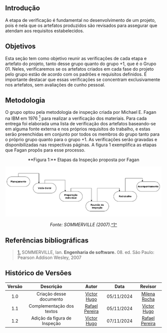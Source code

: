 ## Introdução 

A etapa de verificação é fundamental no desenvolvimento de um projeto, pois é nela que os artefatos produzidos são revisados para assegurar que atendam aos requisitos estabelecidos.

## Objetivos 

Esta seção tem como objetivo reunir as verificações de cada etapa e artefato do projeto, tanto desse grupo quanto do grupo +1, que é o Grupo 01. Neles, verificaremos se os artefatos criados em cada fase do projeto pelo grupo estão de acordo com os padrões e requisitos definidos. É importante destacar que essas verificações se concentram exclusivamente nos artefatos, sem avaliações de cunho pessoal.

## Metodologia

O grupo optou pela metodologia de inspeção criada por Michael E. Fagan na IBM em 1976 <a id="anchor_1" href="#REF1"><sup>1</sup></a> para realizar a verificação dos materiais. Para cada entrega foi elaborada uma lista de verificação dos artefatos baseando-se em alguma fonte externa e nos próprios requisitos do trabalho, e estas serão preenchidas em conjunto por todos os membros do grupo tanto para o próprio grupo quanto para o grupo +1. As verificações serão gravadas e disponibilizadas nas respectivas páginas. A figura 1 exemplifica as etapas que Fagan propôs para esse processo.

<center>
**Figura 1:** Etapas da Inspeção proposta por Fagan

![inspeção Fagan](../assets/inspecao_fagan.png)

_Fonte: SOMMERVILLE (2007)._<a id="anchor_1" href="#REF1">^1^</a>
</center>


## **Referências bibliográficas**

> <a id="REF1" href="#anchor_1">1.</a> SOMMERVILLE, Ian. **Engenharia de software.** 08. ed. São Paulo: Pearson Addison Wesley, 2007


## Histórico de Versões

| Versão |          Descrição              |     Autor      |      Data      |   Revisor     | 
|:------:|:-------------------------------:|:--------------:|:--------------:|:-------------:|
|  1.0   | Criação desse documento | [Victor Hugo](https://github.com/VHbernardes) | 05/11/2024 | [Milena Rocha](https://github.com/MilenaFRocha)  |
|  1.1   | Complementação dos textos | [Rafael Pereira](https://github.com/rafgpereira) | 05/11/2024 | [Victor Hugo](https://github.com/VHbernardes)  |
1.2| Adição da figura de Inspeção | [Victor Hugo](https://github.com/VHbernardes) | 07/11/2024 | [Rafael Pereira](https://github.com/rafgpereira)
